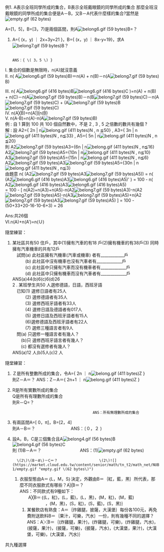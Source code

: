 例1. A表示全班同學所成的集合，B表示全班戴眼鏡的同學所成的集合     那麼全班沒戴眼鏡的同學所成的集合便是A－B，又B－A代表什麼樣的集合?當然是![](https://market.cloud.edu.tw/content/senior/math/tn_t2/math_net/NUBCC/Course/chp1-1/empty.gif "empty.gif \(62 bytes\)")

A=\[1，5\]，B=\[3，7\)是兩個區間，則A![](https://market.cloud.edu.tw/content/senior/math/tn_t2/math_net/NUBCC/Course/chp1-1/belong6.gif "belong6.gif \(59 bytes\)")B=？

1. A={ \(x，y\) ｜ 2x+3y=21 }，B={ \(x，y\) ｜ 8x-y=19}，求A![](https://market.cloud.edu.tw/content/senior/math/tn_t2/math_net/NUBCC/Course/chp1-1/belong7.gif "belong7.gif \(59 bytes\)")B？  
   ```
                                                                         ANS：{ \( 3，5 \) }
   ```

Ⅰ.  集合的個數是無限時，n\(A\)就沒意義  
Ⅱ.  n\( A![](https://market.cloud.edu.tw/content/senior/math/tn_t2/math01/chp1-1/belong6.gif "belong6.gif \(59 bytes\)")B\)＝n\(A\) + n\(B\)－n\(A![](https://market.cloud.edu.tw/content/senior/math/tn_t2/math01/chp1-1/belong7.gif "belong7.gif \(59 bytes\)")B\)

Ⅲ. n\( A![](https://market.cloud.edu.tw/content/senior/math/tn_t2/math01/chp1-1/belong6.gif "belong6.gif \(416 bytes\)")B![](https://market.cloud.edu.tw/content/senior/math/tn_t2/math01/chp1-1/belong6.gif "belong6.gif \(416 bytes\)")C \)=n\(A\) + n\(B\) + n\(C\)－n\(A![](https://market.cloud.edu.tw/content/senior/math/tn_t2/math01/chp1-1/belong7.gif "belong7.gif \(59 bytes\)")B\)－n\(B![](https://market.cloud.edu.tw/content/senior/math/tn_t2/math01/chp1-1/belong7.gif "belong7.gif \(59 bytes\)")C\)－n\(A![](https://market.cloud.edu.tw/content/senior/math/tn_t2/math01/chp1-1/belong7.gif "belong7.gif \(59 bytes\)")C\) + \(A![](https://market.cloud.edu.tw/content/senior/math/tn_t2/math01/chp1-1/belong7.gif "belong7.gif \(59 bytes\)")B![](https://market.cloud.edu.tw/content/senior/math/tn_t2/math01/chp1-1/belong7.gif "belong7.gif \(59 bytes\)")C\)  
Ⅳ. n\(A╳B\)=n\(A\)╳n\(B\)  
Ⅴ.  n\(A-B\)=n\(A\)-n\(A![](https://market.cloud.edu.tw/content/senior/math/tn_t2/math01/chp1-1/belong7.gif "belong7.gif \(59 bytes\)")B\)  
例 : 自 1 算到 100 共 100 個自然數中，不是 2 , 3 , 5 之倍數的數共有幾個 ?  
解 : 設 A2={ 2n \| n![](https://market.cloud.edu.tw/content/senior/math/tn_t2/math01/chp1-1/belong.gif "belong.gif \(411 bytes\)")N , n ≦50} , A3={ 3n \| n![](https://market.cloud.edu.tw/content/senior/math/tn_t2/math01/chp1-1/belong.gif "belong.gif \(411 bytes\)")N , n≦33} , A5={ 5n \| n![](https://market.cloud.edu.tw/content/senior/math/tn_t2/math01/chp1-1/belong.gif "belong.gif \(411 bytes\)")N , n ≦20}  
       則 A2![](https://market.cloud.edu.tw/content/senior/math/tn_t2/math01/chp1-1/belong7.gif "belong7.gif \(59 bytes\)")A3={6n \| n![](https://market.cloud.edu.tw/content/senior/math/tn_t2/math01/chp1-1/belong.gif "belong.gif \(411 bytes\)")N , n≦16}  
        A2![](https://market.cloud.edu.tw/content/senior/math/tn_t2/math01/chp1-1/belong7.gif "belong7.gif \(59 bytes\)")A5={10n \| n![](https://market.cloud.edu.tw/content/senior/math/tn_t2/math01/chp1-1/belong.gif "belong.gif \(411 bytes\)")N , n≦10}  
        A3![](https://market.cloud.edu.tw/content/senior/math/tn_t2/math01/chp1-1/belong7.gif "belong7.gif \(59 bytes\)")A5={15n \| n![](https://market.cloud.edu.tw/content/senior/math/tn_t2/math01/chp1-1/belong.gif "belong.gif \(411 bytes\)")N , n≦6}  
        A2![](https://market.cloud.edu.tw/content/senior/math/tn_t2/math01/chp1-1/belong7.gif "belong7.gif \(59 bytes\)")A3![](https://market.cloud.edu.tw/content/senior/math/tn_t2/math01/chp1-1/belong7.gif "belong7.gif \(59 bytes\)")A5={30n \| n![](https://market.cloud.edu.tw/content/senior/math/tn_t2/math01/chp1-1/belong.gif "belong.gif \(411 bytes\)")N , n≦3}  
        由題意  n\(   \(A2![](https://market.cloud.edu.tw/content/senior/math/tn_t2/math01/chp1-1/belong7.gif "belong7.gif \(59 bytes\)")A3![](https://market.cloud.edu.tw/content/senior/math/tn_t2/math01/chp1-1/belong7.gif "belong7.gif \(59 bytes\)")A5\)\) = n\(  \(A2![](https://market.cloud.edu.tw/content/senior/math/tn_t2/math01/chp1-1/belong6.gif "belong6.gif \(416 bytes\)")A3![](https://market.cloud.edu.tw/content/senior/math/tn_t2/math01/chp1-1/belong6.gif "belong6.gif \(416 bytes\)")A5\)' \) = 100 -  n\( A2![](https://market.cloud.edu.tw/content/senior/math/tn_t2/math01/chp1-1/belong6.gif "belong6.gif \(416 bytes\)")A3![](https://market.cloud.edu.tw/content/senior/math/tn_t2/math01/chp1-1/belong6.gif "belong6.gif \(416 bytes\)")A5\)  
       = 100 -  \[ n\(A2\)+n\(A3\)+n\(A5\)-n\(A2![](https://market.cloud.edu.tw/content/senior/math/tn_t2/math01/chp1-1/belong7.gif "belong7.gif \(59 bytes\)")A3\)-n\(A2![](https://market.cloud.edu.tw/content/senior/math/tn_t2/math01/chp1-1/belong7.gif "belong7.gif \(59 bytes\)")A5\)-n\(A3![](https://market.cloud.edu.tw/content/senior/math/tn_t2/math01/chp1-1/belong7.gif "belong7.gif \(59 bytes\)")A5\)+n\(A2![](https://market.cloud.edu.tw/content/senior/math/tn_t2/math01/chp1-1/belong7.gif "belong7.gif \(59 bytes\)")A3![](https://market.cloud.edu.tw/content/senior/math/tn_t2/math01/chp1-1/belong7.gif "belong7.gif \(59 bytes\)")A5\) \] = 100 - \(50+33+20-16-10-6+3\) = 26

Ans:共26個  
Ⅵ.n\(A\)+n\(A'\)=n\(Ｕ\)

隨堂練習：  
1. 某社區共有50 住戶，其中\(1\)擁有汽車的有18 戶\(2\)擁有機車的有38戶\(3\) 同時擁有汽車機車的共有12戶  
　試問\(a\) 此社區擁有汽機車\(汽車或機車\) 者有\_\_\_\_\_\_\_\_\_\_\_\_戶  
　　　\(b\) 此社區中沒有機車也沒有汽車者有\_\_\_\_\_\_\_\_\_\_\_\_\_戶  
　　　\(c\) 此社區中只擁有汽車而沒有機車者有\_\_\_\_\_\_\_\_\_\_\_\_\_戶  
　　　\(d\) 此社區中只擁有機車而沒有汽車者有\_\_\_\_\_\_\_\_\_\_\_\_\_戶  
ANS\(a\)44\(b\)6\(c\)6\(d\)26  
2 . 某班學生共50 人選修德語，日語，西班牙語  
　已知\(1\) 選修日語者有25人  
　　　\(2\) 選修德語者有35人  
　　　\(3\) 選修西班牙語者有33人  
　　　\(4\) 選修日語及德語者有017人  
　　　\(5\) 選修日語及西班牙語者有15人  
　　　\(6\)選修德語及西班牙語者有22人  
　　　\(7\) 選修三種語言者有9人  
　問\(a\) 只選修一種語言者有幾人？  
　　\(b\)只 選修西班牙語言者有幾人？  
　　\(c\) 都沒有選修者有幾人？  
ANS\(a\)12 人\(b\)5人\(c\)2 人

隨堂練習：

1. Ｚ是所有整數所成的集合，令A={ 2n ｜ n![](https://market.cloud.edu.tw/content/senior/math/tn_t2/math_net/NUBCC/Course/chp1-1/belong.gif "belong.gif \(411 bytes\)")Z }  
    則Z－A＝？                             ANS：Z－A＝{ 2n+1 ｜ n![](https://market.cloud.edu.tw/content/senior/math/tn_t2/math_net/NUBCC/Course/chp1-1/belong.gif "belong.gif \(411 bytes\)")Z }  
2. R是所有實數所成的集合  
    Q是所有有理數所成的集合  
    則R－Q=？  
   ```
                                 　　　　ANS：所有無理數所成的集合
   ```
3. 有兩區間A=\[ 0，π\]，B=\[2，4\]  
    則A－B＝？    　　　　　　　　ANS：〔０，２ \)  
4. 設A，B，C是三個集合且A![](https://market.cloud.edu.tw/content/senior/math/tn_t2/math_net/NUBCC/Course/chp1-1/belong4.gif "belong4.gif \(56 bytes\)")B![](https://market.cloud.edu.tw/content/senior/math/tn_t2/math_net/NUBCC/Course/chp1-1/belong4.gif "belong4.gif \(56 bytes\)")C  
    則 \(1\)B－A＝？　　　　　　　　　ANS：\(1\)![](https://market.cloud.edu.tw/content/senior/math/tn_t2/math_net/NUBCC/Course/chp1-1/empty.gif "empty.gif \(62 bytes\)")

   ```
     \(2\)\(B－A\)－C＝？　　　　　　　　　    \(2\)![](https://market.cloud.edu.tw/content/senior/math/tn_t2/math_net/NUBCC/Course/chp1-1/empty.gif "empty.gif \(62 bytes\)")
   ```

   1. 衣服型態由A＝｛L，M，S｝決定，外觀由B＝｛紅，藍，黑｝所代表，那麼不同衣服款式有哪些？A╳B＝？  
      ANS：不同款式有9種如下：  
      　　A╳B＝｛\(L，紅\)，\(L，藍\)，\(L，黑\)，\(M，紅\)，\(M，藍\)  
      　　　　　　，\(M，黑\)，\(S，紅\)，\(S，藍\)，\(S，黑\)｝  
      1. 某餐飲店有熟食：A＝｛炸雞腿，披薩，大漢堡｝每份各100元，再免費附送飲料B＝｛果汁，可樂，汽水｝一份，則有幾種不同的選擇？  
         ANS：A╳B＝｛\(炸雞腿，果汁\)，\(炸雞腿，可樂\)，\(炸雞腿，汽水\)，\(披薩，果汁\)，\(披薩，可樂\)，\(披薩，汽水\)，\(大漢堡，果汁\)，\(大漢堡，可樂\)，\(大漢堡，汽水\)｝

共九種選擇

